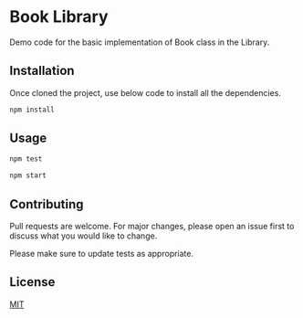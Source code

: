 # Book Library

Demo code for the basic implementation of Book class in the Library.

## Installation

Once cloned the project, use below code to install all the dependencies.

```bash
npm install
```

## Usage

```bash
npm test

npm start
```

## Contributing
Pull requests are welcome. For major changes, please open an issue first to discuss what you would like to change.

Please make sure to update tests as appropriate.

## License
[MIT](https://choosealicense.com/licenses/mit/)